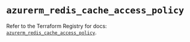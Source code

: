 # `azurerm_redis_cache_access_policy`

Refer to the Terraform Registry for docs: [`azurerm_redis_cache_access_policy`](https://registry.terraform.io/providers/hashicorp/azurerm/4.0.1/docs/resources/redis_cache_access_policy).
